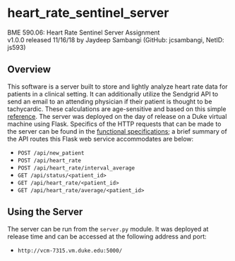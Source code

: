 # heart_rate_sentinel_server
BME 590.06: Heart Rate Sentinel Server Assignment  
v1.0.0 released 11/16/18 by Jaydeep Sambangi (GitHub: jcsambangi, NetID: js593)

## Overview
This software is a server built to store and lightly analyze heart rate data for patients in a clinical setting. It can additionally utilize the Sendgrid API to send an email to an attending physician if their patient is thought to be tachycardic. These calculations are age-sensitive and based on this simple [reference](https://en.wikipedia.org/wiki/Tachycardia). The server was deployed on the day of release on a Duke virtual machine using Flask. Specifics of the HTTP requests that can be made to the server can be found in the [functional specifications](https://github.com/mlp6/Medical-Software-Design/blob/master/Lectures/databases/sentinel-server-assignment.md); a brief summary of the API routes this Flask web service accommodates are below:
  + `POST /api/new_patient`
  + `POST /api/heart_rate`
  + `POST /api/heart_rate/interval_average`
  + `GET /api/status/<patient_id>`
  + `GET /api/heart_rate/<patient_id>`
  + `GET /api/heart_rate/average/<patient_id>`

## Using the Server
The server can be run from the `server.py` module. It was deployed at release time and can be accessed at the following address and port:
  + `http://vcm-7315.vm.duke.edu:5000/`
